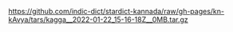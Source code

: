 https://github.com/indic-dict/stardict-kannada/raw/gh-pages/kn-kAvya/tars/kagga__2022-01-22_15-16-18Z__0MB.tar.gz  
